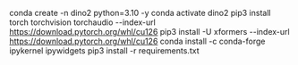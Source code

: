 conda create -n dino2 python=3.10 -y
conda activate dino2
pip3 install torch torchvision torchaudio --index-url https://download.pytorch.org/whl/cu126
pip3 install -U xformers --index-url https://download.pytorch.org/whl/cu126
conda install -c conda-forge ipykernel ipywidgets
pip3 install -r requirements.txt
